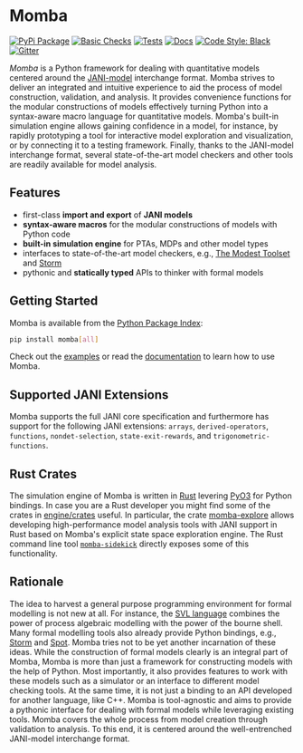 # Momba

[![PyPi Package](https://img.shields.io/pypi/v/momba.svg?label=latest%20version)](https://pypi.python.org/pypi/momba)
[![Basic Checks](https://img.shields.io/github/workflow/status/koehlma/momba/Basic%20Checks?label=basic%20checks)](https://github.com/koehlma/momba/actions)
[![Tests](https://img.shields.io/github/workflow/status/koehlma/momba/Run%20Tests?label=tests)](https://github.com/koehlma/momba/actions)
[![Docs](https://img.shields.io/static/v1?label=docs&message=master&color=blue)](https://koehlma.github.io/momba/)
[![Code Style: Black](https://img.shields.io/badge/code%20style-black-000000.svg)](https://github.com/psf/black)
[![Gitter](https://badges.gitter.im/koehlma/momba.svg)](https://gitter.im/koehlma/momba?utm_source=badge&utm_medium=badge&utm_campaign=pr-badge)

*Momba* is a Python framework for dealing with quantitative models centered around the [JANI-model](http://www.jani-spec.org/) interchange format.
Momba strives to deliver an integrated and intuitive experience to aid the process of model construction, validation, and analysis.
It provides convenience functions for the modular constructions of models effectively turning Python into a syntax-aware macro language for quantitative models.
Momba's built-in simulation engine allows gaining confidence in a model, for instance, by rapidly prototyping a tool for interactive model exploration and visualization, or by connecting it to a testing framework.
Finally, thanks to the JANI-model interchange format, several state-of-the-art model checkers and other tools are readily available for model analysis.


## Features

* first-class **import and export** of **JANI models**
* **syntax-aware macros** for the modular constructions of models with Python code
* **built-in simulation engine** for PTAs, MDPs and other model types
* interfaces to state-of-the-art model checkers, e.g., [The Modest Toolset](http://www.modestchecker.net/) and [Storm](https://www.stormchecker.org/)
* pythonic and **statically typed** APIs to thinker with formal models


## Getting Started

Momba is available from the [Python Package Index](https://pypi.org/):
```sh
pip install momba[all]
```
Check out the [examples](./examples) or read the [documentation](https://koehlma.github.io/momba/) to learn how to use Momba.


## Supported JANI Extensions

Momba supports the full JANI core specification and furthermore has support for the following JANI extensions: `arrays`, `derived-operators`, `functions`, `nondet-selection`, `state-exit-rewards`, and `trigonometric-functions`.


## Rust Crates

The simulation engine of Momba is written in [Rust](https://rust-lang.org) levering [PyO3](https://pyo3.rs/) for Python bindings.
In case you are a Rust developer you might find some of the crates in [engine/crates](engine/crates) useful.
In particular, the crate [momba-explore](https://crates.io/crates/momba-explore) allows developing high-performance model analysis tools with JANI support in Rust based on Momba's explicit state space exploration engine.
The Rust command line tool [`momba-sidekick`](https://crates.io/crates/momba-sidekick) directly exposes some of this functionality.


## Rationale

The idea to harvest a general purpose programming environment for formal modelling is not new at all.
For instance, the [SVL language](https://link.springer.com/chapter/10.1007/0-306-47003-9_24) combines the power of process algebraic modelling with the power of the bourne shell.
Many formal modelling tools also already provide Python bindings, e.g., [Storm](https://moves-rwth.github.io/stormpy/) and [Spot](https://spot.lrde.epita.fr/).
Momba tries not to be yet another incarnation of these ideas.
While the construction of formal models clearly is an integral part of Momba, Momba is more than just a framework for constructing models with the help of Python.
Most importantly, it also provides features to work with these models such as a simulator or an interface to different model checking tools.
At the same time, it is not just a binding to an API developed for another language, like C++.
Momba is tool-agnostic and aims to provide a pythonic interface for dealing with formal models while leveraging existing tools.
Momba covers the whole process from model creation through validation to analysis.
To this end, it is centered around the well-entrenched JANI-model interchange format.
